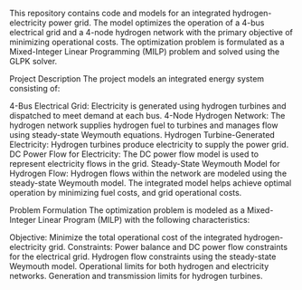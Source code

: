 This repository contains code and models for an integrated hydrogen-electricity power grid. The model optimizes the operation of a 4-bus electrical grid and a 4-node hydrogen network with the primary objective of minimizing operational costs. The optimization problem is formulated as a Mixed-Integer Linear Programming (MILP) problem and solved using the GLPK solver.

Project Description
The project models an integrated energy system consisting of:

4-Bus Electrical Grid: Electricity is generated using hydrogen turbines and dispatched to meet demand at each bus.
4-Node Hydrogen Network: The hydrogen network supplies hydrogen fuel to turbines and manages flow using steady-state Weymouth equations.
Hydrogen Turbine-Generated Electricity: Hydrogen turbines produce electricity to supply the power grid.
DC Power Flow for Electricity: The DC power flow model is used to represent electricity flows in the grid.
Steady-State Weymouth Model for Hydrogen Flow: Hydrogen flows within the network are modeled using the steady-state Weymouth model.
The integrated model helps achieve optimal operation by minimizing fuel costs, and grid operational costs.

Problem Formulation
The optimization problem is modeled as a Mixed-Integer Linear Program (MILP) with the following characteristics:

Objective: Minimize the total operational cost of the integrated hydrogen-electricity grid.
Constraints:
Power balance and DC power flow constraints for the electrical grid.
Hydrogen flow constraints using the steady-state Weymouth model.
Operational limits for both hydrogen and electricity networks.
Generation and transmission limits for hydrogen turbines.

